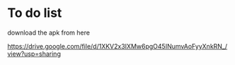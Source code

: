 # To do list

download the apk from here 

https://drive.google.com/file/d/1XKV2x3IXMw6pgO45INumvAoFyyXnkRN_/view?usp=sharing
